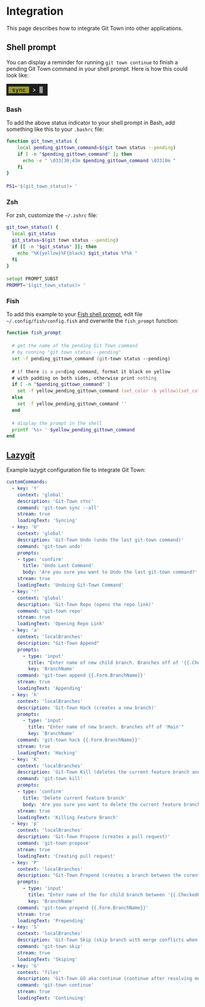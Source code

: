 # Integration

This page describes how to integrate Git Town into other applications.

## Shell prompt

You can display a reminder for running `git town continue` to finish a pending
Git Town command in your shell prompt. Here is how this could look like:

<img width="108" height="31" src="shell_prompt_example.gif">

### Bash

To add the above status indicator to your shell prompt in Bash, add something
like this to your `.bashrc` file:

```bash
function git_town_status {
    local pending_gittown_command=$(git town status --pending)
    if [ -n "$pending_gittown_command" ]; then
      echo -e " \033[30;43m $pending_gittown_command \033[0m "
    fi
}

PS1='$(git_town_status)> '
```

### Zsh

For zsh, customize the `~/.zshrc` file:

```zsh
git_town_status() {
  local git_status
  git_status=$(git town status --pending)
  if [[ -n "$git_status" ]]; then
    echo "%K{yellow}%F{black} $git_status %f%k "
  fi
}

setopt PROMPT_SUBST
PROMPT='$(git_town_status)> '
```

### Fish

To add this example to your
[Fish shell prompt](https://fishshell.com/docs/current/cmds/fish_prompt.html),
edit file `~/.config/fish/config.fish` and overwrite the `fish_prompt` function:

```zsh
function fish_prompt

  # get the name of the pending Git Town command
  # by running "git town status --pending"
  set -f pending_gittown_command (git-town status --pending)

  # if there is a pending command, format it black on yellow
  # with padding on both sides, otherwise print nothing
  if [ -n "$pending_gittown_command" ]
    set -f yellow_pending_gittown_command (set_color -b yellow)(set_color black)(echo " $pending_gittown_command ")(set_color normal)' '
  else
    set -f yellow_pending_gittown_command ''
  end

  # display the prompt in the shell
  printf '%s> ' $yellow_pending_gittown_command
end
```

## [Lazygit](https://github.com/jesseduffield/lazygit)

Example lazygit configuration file to integrate Git Town:

```yml
customCommands:
  - key: 'Y'
    context: 'global'
    description: 'Git-Town sYnc'
    command: 'git-town sync --all'
    stream: true
    loadingText: 'Syncing'
  - key: 'U'
    context: 'global'
    description: 'Git-Town Undo (undo the last git-town command)'
    command: 'git-town undo'
    prompts:
    - type: 'confirm'
      title: 'Undo Last Command'
      body: 'Are you sure you want to Undo the last git-town command?'
    stream: true
    loadingText: 'Undoing Git-Town Command'
  - key: '!'
    context: 'global'
    description: 'Git-Town Repo (opens the repo link)'
    command: 'git-town repo'
    stream: true
    loadingText: 'Opening Repo Link'
  - key: 'a'
    context: 'localBranches'
    description: "Git-Town Append"
    prompts:
      - type: 'input'
        title: "Enter name of new child branch. Branches off of '{{.CheckedOutBranch.Name}}'"
        key: 'BranchName'
    command: 'git-town append {{.Form.BranchName}}'
    stream: true
    loadingText: 'Appending'
  - key: 'h'
    context: 'localBranches'
    description: 'Git-Town Hack (creates a new branch)'
    prompts:
      - type: 'input'
        title: "Enter name of new branch. Branches off of 'Main'"
        key: 'BranchName'
    command: 'git-town hack {{.Form.BranchName}}'
    stream: true
    loadingText: 'Hacking'
  - key: 'K'
    context: 'localBranches'
    description: 'Git-Town Kill (deletes the current feature branch and sYnc)'
    command: 'git-town kill'
    prompts:
    - type: 'confirm'
      title: 'Delete current feature branch'
      body: 'Are you sure you want to delete the current feature branch?'
    stream: true
    loadingText: 'Killing Feature Branch'
  - key: 'p'
    context: 'localBranches'
    description: 'Git-Town Propose (creates a pull request)'
    command: 'git-town propose'
    stream: true
    loadingText: 'Creating pull request'
  - key: 'P'
    context: 'localBranches'
    description: "Git-Town Prepend (creates a branch between the curent branch and its parent)"
    prompts:
      - type: 'input'
        title: "Enter name of the for child branch between '{{.CheckedOutBranch.Name}}' and its parent"
        key: 'BranchName'
    command: 'git-town prepend {{.Form.BranchName}}'
    stream: true
    loadingText: 'Prepending'
  - key: 'S'
    context: 'localBranches'
    description: 'Git-Town Skip (skip branch with merge conflicts when syncing)'
    command: 'git-town skip'
    stream: true
    loadingText: 'Skiping'
  - key: 'G'
    context: 'files'
    description: 'Git-Town GO aka:continue (continue after resolving merge conflicts)'
    command: 'git-town continue'
    stream: true
    loadingText: 'Continuing'
```
